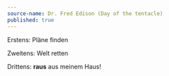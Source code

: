 ```yaml
---
source-name: Dr. Fred Edison (Day of the tentacle)
published: true
---
```


<p>Erstens: Pläne finden</p>

<p>Zweitens: Welt retten</p>

<p>Drittens: <strong>raus</strong> aus meinem Haus!</p>


